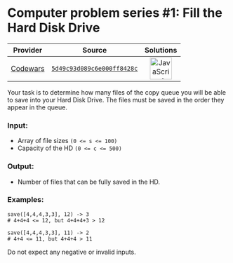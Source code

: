 [_metadata_:generated]: - "true"

# Computer problem series #1: Fill the Hard Disk Drive

<!-- INFO TABLE BEGIN -->

| Provider                                        | Source                                                                               | Solutions                                                                                                                                                    |
| :---------------------------------------------: | :----------------------------------------------------------------------------------: | :----------------------------------------------------------------------------------------------------------------------------------------------------------: |
| [Codewars](../../../docs/providers/Codewars.md) | [`5d49c93d089c6e000ff8428c`](https://www.codewars.com/kata/5d49c93d089c6e000ff8428c) | [<img src="https://res.cloudinary.com/rascaltwo/image/upload/v1631924076/javascript_ehszr7.svg" alt="JavaScript" title="JavaScript" width="50" />](solve.js) |

<!-- INFO TABLE END -->

Your task is to determine how many files of the copy queue you will be able to save into your Hard Disk Drive. The files must be saved in the order they appear in the queue. 

### Input:

* Array of file sizes `(0 <= s <= 100)`
* Capacity of the HD `(0 <= c <= 500)`

### Output:

* Number of files that can be fully saved in the HD. 

### Examples:

```
save([4,4,4,3,3], 12) -> 3
# 4+4+4 <= 12, but 4+4+4+3 > 12
```

```
save([4,4,4,3,3], 11) -> 2
# 4+4 <= 11, but 4+4+4 > 11
```

Do not expect any negative or invalid inputs.
